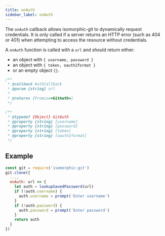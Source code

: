 ```yaml
---
title: onAuth
sidebar_label: onAuth
---
```


The `onAuth` callback allows isomorphic-git to dynamically request credentials. It is only called if a server returns an HTTP error (such as 404 or 401) when attempting to access the resource without credentials.

A `onAuth` function is called with a `url` and should return either:

- an object with `{ username, password }`
- an object with `{ token, oauth2format }`
- or an empty object `{}`.

```js
/**
 * @callback AuthCallback
 * @param {string} url
 *
 * @returns {Promise<GitAuth>}
 */

/**
 * @typedef {Object} GitAuth
 * @property {string} [username]
 * @property {string} [password]
 * @property {string} [token]
 * @property {string} [oauth2format]
 */
```

## Example

```js
const git = require('isomorphic-git')
git.clone({
  ...,
  onAuth: url => {
    let auth = lookupSavedPassword(url)
    if (!auth.username) {
      auth.username = prompt('Enter username')
    }
    if (!auth.password) {
      auth.password = prompt('Enter password')
    }
    return auth
  }
})
```
